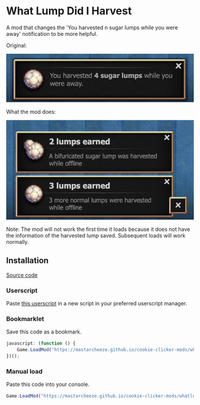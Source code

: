 # What Lump Did I Harvest

A mod that changes the 'You harvested n sugar lumps while you were away' notification to be more helpful.

Original:

![Notifications of lumps harvested while offline](imgs/default-notification.png)

What the mod does:

![Notification of lumps harvested while offline](imgs/modded-notification.png)

Note: The mod will not work the first time it loads because it does not have the information of the harvested lump saved. Subsequent loads will work normally.

## Installation

[Source code](./main.js)

### Userscript

Paste [this userscript](./userscript.js) in a new script in your preferred userscript manager.

### Bookmarklet

Save this code as a bookmark.

```js
javascript: (function () {
    Game.LoadMod("https://mastarcheeze.github.io/cookie-clicker-mods/whatlumpdidiharvest/main.js");
})();
```

### Manual load

Paste this code into your console.

```js
Game.LoadMod("https://mastarcheeze.github.io/cookie-clicker-mods/whatlumpdidiharvest/main.js");
```
